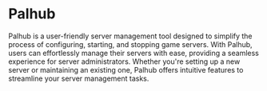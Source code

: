 # Palhub
 Palhub is a user-friendly server management tool designed to simplify the process of configuring, starting, and stopping game servers. With Palhub, users can effortlessly manage their servers with ease, providing a seamless experience for server administrators. Whether you're setting up a new server or maintaining an existing one, Palhub offers intuitive features to streamline your server management tasks.
